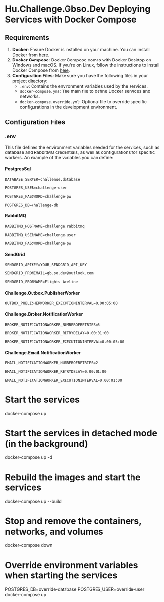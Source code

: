 # Hu.Challenge.Gbso.Dev Deploying Services with Docker Compose

## Requirements

1. **Docker**: Ensure Docker is installed on your machine. You can install Docker from [here](https://www.docker.com/get-started).
2. **Docker Compose**: Docker Compose comes with Docker Desktop on Windows and macOS. If you're on Linux, follow the instructions to install Docker Compose from [here](https://docs.docker.com/compose/install/).
3. **Configuration Files**: Make sure you have the following files in your project directory:
   - `.env`: Contains the environment variables used by the services.
   - `docker-compose.yml`: The main file to define Docker services and networks.
   - `docker-compose.override.yml`: Optional file to override specific configurations in the development environment.

## Configuration Files

### .env

This file defines the environment variables needed for the services, such as database and RabbitMQ credentials, as well as configurations for specific workers. An example of the variables you can define:

#### PostgresSql
```DATABASE_SERVER=challenge.database```

```POSTGRES_USER=challenge-user```

```POSTGRES_PASSWORD=challenge-pw```

```POSTGRES_DB=challenge-db```

#### RabbitMQ
```RABBITMQ_HOSTNAME=challenge.rabbitmq```

```RABBITMQ_USERNAME=challenge-user```

```RABBITMQ_PASSWORD=challenge-pw```

#### SendGrid
```SENDGRID_APIKEY=YOUR_SENDGRID_API_KEY```

```SENDGRID_FROMEMAIL=gb.so.dev@outlook.com```

```SENDGRID_FROMNAME=Flights Areline```

#### Challenge.Outbox.PublisherWorker
```OUTBOX_PUBLISHERWORKER_EXECUTIONINTERVAL=0.00:05:00```

#### Challenge.Broker.NotificationWorker
```BROKER_NOTIFICATIONWORKER_NUMBEROFRETRIES=5```

```BROKER_NOTIFICATIONWORKER_RETRYDELAY=0.00:01:00```

```BROKER_NOTIFICATIONWORKER_EXECUTIONINTERVAL=0.00:05:00```

#### Challenge.Email.NotificationWorker
```EMAIL_NOTIFICATIONWORKER_NUMBEROFRETRIES=2```

```EMAIL_NOTIFICATIONWORKER_RETRYDELAY=0.00:01:00```

```EMAIL_NOTIFICATIONWORKER_EXECUTIONINTERVAL=0.00:01:00```

# Start the services
docker-compose up

# Start the services in detached mode (in the background)
docker-compose up -d

# Rebuild the images and start the services
docker-compose up --build

# Stop and remove the containers, networks, and volumes
docker-compose down

# Override environment variables when starting the services
POSTGRES_DB=override-database POSTGRES_USER=override-user docker-compose up